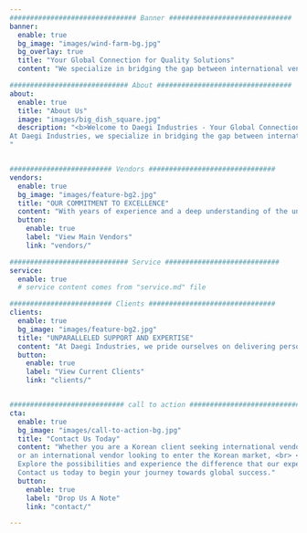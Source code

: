 ```yaml
---
############################### Banner ##############################
banner:
  enable: true
  bg_image: "images/wind-farm-bg.jpg"
  bg_overlay: true
  title: "Your Global Connection for Quality Solutions"
  content: "We specialize in bridging the gap between international vendors and Korean clients in the dynamic world of electric transformers."

############################# About #################################
about:
  enable: true
  title: "About Us"
  image: "images/big_dish_square.jpg"
  description: "<b>Welcome to Daegi Industries - Your Global Connection for Quality Solutions!</b> <br>
At Daegi Industries, we specialize in bridging the gap between international vendors and Korean clients in the dynamic world of electric transformers. While our expertise lies in the transformer industry, we are not limited to a single sector. Our mission is to provide exceptional services that connect businesses across industries and borders, enabling them to thrive in today's global marketplace.
"


######################### Vendors ###############################
vendors:
  enable: true
  bg_image: "images/feature-bg2.jpg"
  title: "OUR COMMITMENT TO EXCELLENCE"
  content: "With years of experience and a deep understanding of the unique requirements of the Korean market, we have established ourselves as a trusted partner for both vendors and clients. Our dedicated team works tirelessly to ensure seamless collaboration, exceptional service, and unmatched results."
  button:
    enable: true
    label: "View Main Vendors"
    link: "vendors/"

############################# Service ############################
service:
  enable: true
  # service content comes from "service.md" file

######################### Clients ###############################
clients:
  enable: true
  bg_image: "images/feature-bg2.jpg"
  title: "UNPARALLELED SUPPORT AND EXPERTISE"
  content: "At Daegi Industries, we pride ourselves on delivering personalized attention and comprehensive support to every client. Our team of industry experts will work closely with you to understand your specific needs, goals, and challenges. Drawing on our extensive knowledge and network, we will tailor solutions that drive growth, streamline operations, and maximize your success."
  button:
    enable: true
    label: "View Current Clients"
    link: "clients/"


############################ call to action ###########################
cta:
  enable: true
  bg_image: "images/call-to-action-bg.jpg"
  title: "Contact Us Today"
  content: "Whether you are a Korean client seeking international vendors
  or an international vendor looking to enter the Korean market, <br> <b>Daegi Industries is here to help.</b> <br> 
  Explore the possibilities and experience the difference that our expertise, network, and dedication can make. <br>
  Contact us today to begin your journey towards global success."
  button:
    enable: true
    label: "Drop Us A Note"
    link: "contact/"

---
```

